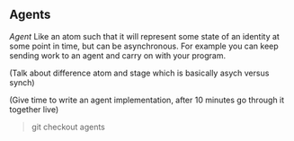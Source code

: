 ## Agents

   *Agent* Like an atom such that it will represent some state of an identity at some point in time, but can be asynchronous. For example you can keep
sending work to an agent and carry on with your program.

(Talk about difference atom and stage which is basically asych versus synch)

(Give time to write an agent implementation, after 10 minutes go through it together live)

   > git checkout agents
